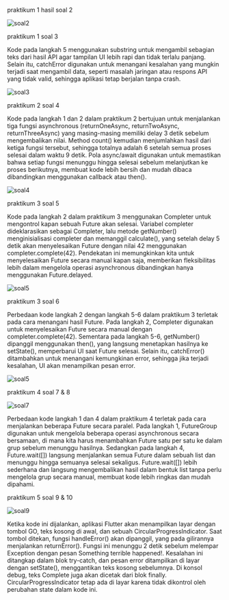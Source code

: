 praktikum 1 hasil soal 2

![soal2](lib/assets/json.png)

praktikum 1 soal 3

Kode pada langkah 5 menggunakan substring untuk mengambil sebagian teks dari hasil API agar tampilan UI lebih rapi dan tidak terlalu panjang. Selain itu, catchError digunakan untuk menangani kesalahan yang mungkin terjadi saat mengambil data, seperti masalah jaringan atau respons API yang tidak valid, sehingga aplikasi tetap berjalan tanpa crash.

![soal3](lib/assets/prak1-3.gif)

praktikum 2 soal 4

Kode pada langkah 1 dan 2 dalam praktikum 2 bertujuan untuk menjalankan tiga fungsi asynchronous (returnOneAsync, returnTwoAsync, returnThreeAsync) yang masing-masing memiliki delay 3 detik sebelum mengembalikan nilai. Method count() kemudian menjumlahkan hasil dari ketiga fungsi tersebut, sehingga totalnya adalah 6 setelah semua proses selesai dalam waktu 9 detik. Pola async/await digunakan untuk memastikan bahwa setiap fungsi menunggu hingga selesai sebelum melanjutkan ke proses berikutnya, membuat kode lebih bersih dan mudah dibaca dibandingkan menggunakan callback atau then().

![soal4](lib/assets/prak2.gif)

praktikum 3 soal 5

Kode pada langkah 2 dalam praktikum 3 menggunakan Completer untuk mengontrol kapan sebuah Future akan selesai. Variabel completer dideklarasikan sebagai Completer<int>, lalu metode getNumber() menginisialisasi completer dan memanggil calculate(), yang setelah delay 5 detik akan menyelesaikan Future dengan nilai 42 menggunakan completer.complete(42). Pendekatan ini memungkinkan kita untuk menyelesaikan Future secara manual kapan saja, memberikan fleksibilitas lebih dalam mengelola operasi asynchronous dibandingkan hanya menggunakan Future.delayed.

![soal5](lib/assets/prak3-5.gif)

praktikum 3 soal 6

Perbedaan kode langkah 2 dengan langkah 5-6 dalam praktikum 3 terletak pada cara menangani hasil Future. Pada langkah 2, Completer digunakan untuk menyelesaikan Future secara manual dengan completer.complete(42). Sementara pada langkah 5-6, getNumber() dipanggil menggunakan then(), yang langsung menetapkan hasilnya ke setState(), memperbarui UI saat Future selesai. Selain itu, catchError() ditambahkan untuk menangani kemungkinan error, sehingga jika terjadi kesalahan, UI akan menampilkan pesan error.

![soal5](lib/assets/prak3-6.gif)

praktikum 4 soal 7 & 8

![soal7](lib/assets/prak4.gif)

Perbedaan kode langkah 1 dan 4 dalam praktikum 4 terletak pada cara menjalankan beberapa Future secara paralel. Pada langkah 1, FutureGroup digunakan untuk mengelola beberapa operasi asynchronous secara bersamaan, di mana kita harus menambahkan Future satu per satu ke dalam grup sebelum menunggu hasilnya. Sedangkan pada langkah 4, Future.wait([]) langsung menjalankan semua Future dalam sebuah list dan menunggu hingga semuanya selesai sekaligus. Future.wait([]) lebih sederhana dan langsung mengembalikan hasil dalam bentuk list tanpa perlu mengelola grup secara manual, membuat kode lebih ringkas dan mudah dipahami.

praktikum 5 soal 9 & 10

![soal9](lib/assets/prak5.gif)

Ketika kode ini dijalankan, aplikasi Flutter akan menampilkan layar dengan tombol GO, teks kosong di awal, dan sebuah CircularProgressIndicator. Saat tombol ditekan, fungsi handleError() akan dipanggil, yang pada gilirannya menjalankan returnError(). Fungsi ini menunggu 2 detik sebelum melempar Exception dengan pesan Something terrible happened!. Kesalahan ini ditangkap dalam blok try-catch, dan pesan error ditampilkan di layar dengan setState(), menggantikan teks kosong sebelumnya. Di konsol debug, teks Complete juga akan dicetak dari blok finally. CircularProgressIndicator tetap ada di layar karena tidak dikontrol oleh perubahan state dalam kode ini.